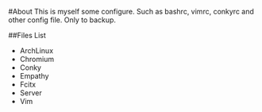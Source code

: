 #About
This is myself some configure. Such as bashrc, vimrc, conkyrc and other config file. Only to backup.

##Files List
*   ArchLinux
*   Chromium
*   Conky
*   Empathy
*   Fcitx
*   Server
*   Vim

